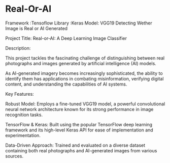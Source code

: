 # Real-Or-AI
Framework :Tensoflow
Library :Keras
 Model: VGG19
Detecting Wether Image is Real or AI Generated

Project Title: Real-or-AI: A Deep Learning Image Classifier

Description:

This project tackles the fascinating challenge of distinguishing between real photographs and images generated by artificial intelligence (AI) models.

As AI-generated imagery becomes increasingly sophisticated, the ability to identify them has applications in combating misinformation, verifying digital content, and understanding the capabilities of AI systems.

Key Features:

Robust Model: Employs a fine-tuned VGG19 model, a powerful convolutional neural network architecture known for its strong performance in image recognition tasks.

TensorFlow & Keras: Built using the popular TensorFlow deep learning framework and its high-level Keras API for ease of implementation and experimentation.

Data-Driven Approach: Trained and evaluated on a diverse dataset containing both real photographs and AI-generated images from various sources.
